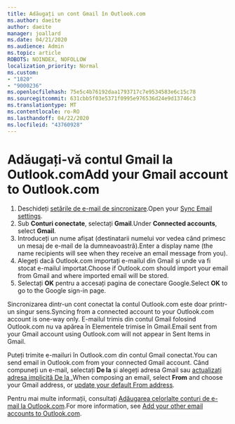 ```yaml
---
title: Adăugați un cont Gmail în Outlook.com
ms.author: daeite
author: daeite
manager: joallard
ms.date: 04/21/2020
ms.audience: Admin
ms.topic: article
ROBOTS: NOINDEX, NOFOLLOW
localization_priority: Normal
ms.custom:
- "1820"
- "9000236"
ms.openlocfilehash: 75e5c4b76192daa1793717c7e9534583e6c15c78
ms.sourcegitcommit: 631cbb5f03e5371f0995e976536d24e9d13746c3
ms.translationtype: MT
ms.contentlocale: ro-RO
ms.lasthandoff: 04/22/2020
ms.locfileid: "43760928"
---
```

# <a name="add-your-gmail-account-to-outlookcom"></a><span data-ttu-id="6d72e-102">Adăugați-vă contul Gmail la Outlook.com</span><span class="sxs-lookup"><span data-stu-id="6d72e-102">Add your Gmail account to Outlook.com</span></span>

1. <span data-ttu-id="6d72e-103">Deschideți [setările de e-mail de sincronizare](https://go.microsoft.com/fwlink/?linkid=875264).</span><span class="sxs-lookup"><span data-stu-id="6d72e-103">Open your [Sync Email settings](https://go.microsoft.com/fwlink/?linkid=875264).</span></span>
2. <span data-ttu-id="6d72e-104">Sub **Conturi conectate**, selectați **Gmail**.</span><span class="sxs-lookup"><span data-stu-id="6d72e-104">Under **Connected accounts**, select **Gmail**.</span></span>
3. <span data-ttu-id="6d72e-105">Introduceți un nume afișat (destinatarii numelui vor vedea când primesc un mesaj de e-mail de la dumneavoastră).</span><span class="sxs-lookup"><span data-stu-id="6d72e-105">Enter a display name (the name recipients will see when they receive an email message from you).</span></span>
4. <span data-ttu-id="6d72e-106">Alegeți dacă Outlook.com importați e-mailul din Gmail și unde va fi stocat e-mailul importat.</span><span class="sxs-lookup"><span data-stu-id="6d72e-106">Choose if Outlook.com should import your email from Gmail and where imported email will be stored.</span></span>
5. <span data-ttu-id="6d72e-107">Selectați **OK** pentru a accesați pagina de conectare Google.</span><span class="sxs-lookup"><span data-stu-id="6d72e-107">Select **OK** to go to the Google sign-in page.</span></span>

<span data-ttu-id="6d72e-108">Sincronizarea dintr-un cont conectat la contul Outlook.com este doar printr-un singur sens.</span><span class="sxs-lookup"><span data-stu-id="6d72e-108">Syncing from a connected account to your Outlook.com account is one-way only.</span></span> <span data-ttu-id="6d72e-109">E-mailul trimis din contul Gmail folosind Outlook.com nu va apărea în Elementele trimise în Gmail.</span><span class="sxs-lookup"><span data-stu-id="6d72e-109">Email sent from your Gmail account using Outlook.com will not appear in Sent Items in Gmail.</span></span>

<span data-ttu-id="6d72e-110">Puteți trimite e-mailuri în Outlook.com din contul Gmail conectat.</span><span class="sxs-lookup"><span data-stu-id="6d72e-110">You can send email in Outlook.com from your connected Gmail account.</span></span> <span data-ttu-id="6d72e-111">Când compuneți un e-mail, selectați **De la** și alegeți adresa Gmail sau [actualizați adresa implicită De la .](https://go.microsoft.com/fwlink/?linkid=875264)</span><span class="sxs-lookup"><span data-stu-id="6d72e-111">When composing an email, select **From** and choose your Gmail address, or [update your default From address](https://go.microsoft.com/fwlink/?linkid=875264).</span></span>

<span data-ttu-id="6d72e-112">Pentru mai multe informații, consultați [Adăugarea celorlalte conturi de e-mail la Outlook.com](https://support.office.com/article/c5224df4-5885-4e79-91ba-523aa743f0ba?wt.mc_id=Office_Outlook_com_Alchemy).</span><span class="sxs-lookup"><span data-stu-id="6d72e-112">For more information, see [Add your other email accounts to Outlook.com](https://support.office.com/article/c5224df4-5885-4e79-91ba-523aa743f0ba?wt.mc_id=Office_Outlook_com_Alchemy).</span></span>